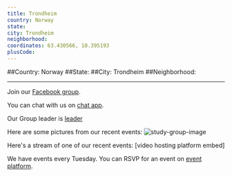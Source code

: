 ```yaml
---
title: Trondheim
country: Norway
state: 
city: Trondheim
neighborhood: 
coordinates: 63.430566, 10.395193
plusCode:
---
```


##Country: Norway
##State: 
##City: Trondheim
##Neighborhood: 
*****
Join our [Facebook group](https://www.facebook.com/groups/free.code.camp.trondheim).

You can chat with us on [chat app]().

Our Group leader is [leader]()

Here are some pictures from our recent events:
![study-group-image]()

Here's a stream of one of our recent events:
[video hosting platform embed]

We have events every Tuesday. You can RSVP for an event on [event platform]().

